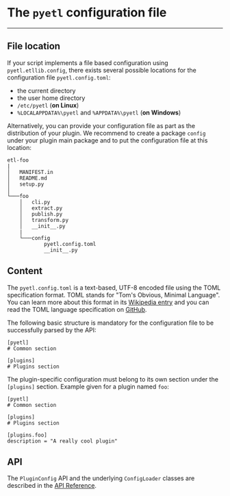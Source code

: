 # The `pyetl` configuration file

--- 

## File location
If your script implements a file based configuration using 
`pyetl.etllib.config`, there exists several possible locations for
the configuration file `pyetl.config.toml`:

* the current directory
* the user home directory
* `/etc/pyetl` (**on Linux**)
* `%LOCALAPPDATA%\pyetl` and `%APPDATA%\pyetl` (**on Windows**)

Alternatively, you can provide your configuration file as part as 
the distribution of your plugin. We recommend to create a package 
`config` under your plugin main package and to put the configuration
file at this location:

```
etl-foo
|
│   MANIFEST.in
│   README.md
│   setup.py
│
└───foo
    │   cli.py
    │   extract.py
    │   publish.py
    │   transform.py
    │   __init__.py
    |
    └───config
            pyetl.config.toml
            __init__.py
```

## Content
The `pyetl.config.toml` is a text-based, UTF-8 encoded file using the
TOML specification format. TOML stands for "Tom's Obvious, Minimal 
Language". You can learn more about this format in its 
[Wikipedia entry](https://en.wikipedia.org/wiki/TOML) and you can read
the TOML language specification 
on [GitHub](https://github.com/toml-lang/toml#toml).

The following basic structure is mandatory for the configuration file
to be successfully parsed by the API:
```
[pyetl]
# Common section 

[plugins]
# Plugins section

```

The plugin-specific configuration must belong to its own section 
under the `[plugins]` section. Example given for a plugin named `foo`:
```
[pyetl]
# Common section 

[plugins]
# Plugins section

[plugins.foo]
description = "A really cool plugin"

```

## API
The `PluginConfig` API and the underlying `ConfigLoader` classes are 
described in the [API Reference](../apiref/config.md).